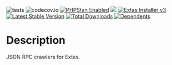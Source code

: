 ![tests](https://github.com/jeyroik/extas-crawlers-jsonrpc/workflows/PHP%20Composer/badge.svg?branch=master&event=push)
![codecov.io](https://codecov.io/gh/jeyroik/extas-crawlers-jsonrpc/coverage.svg?branch=master)
<a href="https://github.com/phpstan/phpstan"><img src="https://img.shields.io/badge/PHPStan-enabled-brightgreen.svg?style=flat" alt="PHPStan Enabled"></a>
<a href="https://codeclimate.com/github/jeyroik/extas-crawlers-jsonrpc/maintainability"><img src="https://api.codeclimate.com/v1/badges/f03b175ee30600c9192a/maintainability" /></a>
<a href="https://github.com/jeyroik/extas-installer/" title="Extas Installer v3"><img alt="Extas Installer v3" src="https://img.shields.io/badge/installer-v3-green"></a>
[![Latest Stable Version](https://poser.pugx.org/jeyroik/extas-crawlers-jsonrpc/v)](//packagist.org/packages/jeyroik/extas-q-crawlers)
[![Total Downloads](https://poser.pugx.org/jeyroik/extas-crawlers-jsonrpc/downloads)](//packagist.org/packages/jeyroik/extas-q-crawlers)
[![Dependents](https://poser.pugx.org/jeyroik/extas-crawlers-jsonrpc/dependents)](//packagist.org/packages/jeyroik/extas-q-crawlers)

# Description

JSON RPC crawlers for Extas.
